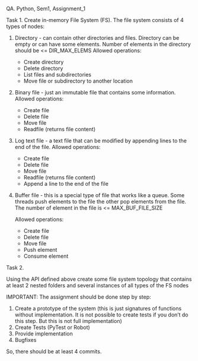 QA. Python, Sem1, Assignment_1

Task 1.
Create in-memory File System (FS). The file system consists of 4 types of nodes: 
1) 	Directory - can contain other directories and files. Directory can be empty or can have some elements. Number of elements in the directory should be <= DIR_MAX_ELEMS 
	Allowed operations:
	- Create directory
	- Delete directory
	- List files and subdirectories
	- Move file or subdirectory to another location
2)	Binary file - just an immutable file that contains some information.
	Allowed operations:
	- Create file
	- Delete file
	- Move file
	- Readfile (returns file content)
3) 	Log text file - a text file that can be modified by appending lines to the end of the file.
	Allowed operations:
	- Create file
	- Delete file
	- Move file
	- Readfile (returns file content)
	- Append a line to the end of the file
4)	Buffer file - this is a special type of file that works like a queue. Some threads push elements to the file the other pop elements from the file. The number of element in the file is <= MAX_BUF_FILE_SIZE

	Allowed operations:
	- Create file
	- Delete file
	- Move file
	- Push element
	- Consume element


Task 2.

Using the API defined above create some file system topology that contains at least 2 nested folders and several instances of all types of the FS nodes


IMPORTANT:
The assignment should be done step by step:
1)	Create a prototype of the system (this is just signatures of 	functions without implementation. It is not possible to create tests if you don’t do this step. But this is not full implementation)
2)	Create Tests (PyTest or Robot)
3)	Provide implementation
4)	Bugfixes

So, there should be at least 4 commits.
